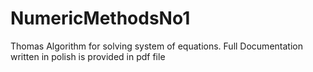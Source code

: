 # NumericMethodsNo1

Thomas Algorithm for solving system of equations.
Full Documentation written in polish is provided in pdf file 
